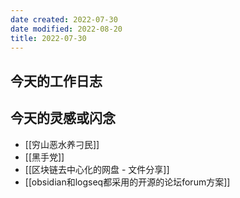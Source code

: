 ```yaml
---
date created: 2022-07-30
date modified: 2022-08-20
title: 2022-07-30
---
```


## 今天的工作日志

## 今天的灵感或闪念

- [[穷山恶水养刁民]]
- [[黑手党]]
- [[区块链去中心化的网盘 - 文件分享]]
- [[obsidian和logseq都采用的开源的论坛forum方案]]
